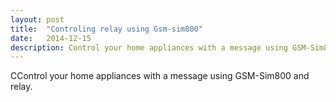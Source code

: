 ```yaml
---
layout: post
title:  "Controling relay using Gsm-sim800"
date:   2014-12-15
description: Control your home appliances with a message using GSM-Sim800 and relay.
---
```


<p class="intro"><span class="dropcap">C</span>Control your home appliances with a message using GSM-Sim800 and relay.</p>


